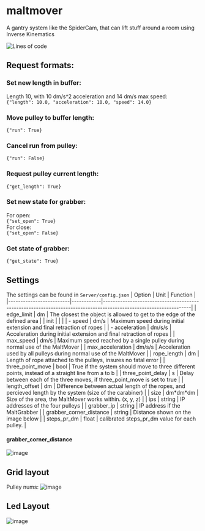 # maltmover
A gantry system like the SpiderCam, that can lift stuff around a room using Inverse Kinematics

![Lines of code](https://img.shields.io/tokei/lines/github/MaltMover/maltmover)

## Request formats:

### Set new length in buffer:
Length 10, with 10 dm/s^2 acceleration and 14 dm/s max speed:<br>
`{"length": 10.0, "acceleration": 10.0, "speed": 14.0}`
### Move pulley to buffer length:
`{"run": True}`
### Cancel run from pulley:
`{"run": False}`
### Request pulley current length:
`{"get_length": True}`

### Set new state for grabber:
For open:<br>
`{"set_open": True}`<br>
For close:<br>
`{"set_open": False}`
### Get state of grabber:
`{"get_state": True}`

## Settings
The settings can be found in `Server/config.json`
| Option                  | Unit       | Function                                                                                                         |
|-------------------------|------------|------------------------------------------------------------------------------------------------------------------|
| edge_limit              | dm         | The closest the object is allowed to get to the edge of the defined area                                         |
| init                    |            |                                                                                                                  |
| - speed                 | dm/s       | Maximum speed during initial extension and final retraction of ropes                                             |
| - acceleration          | dm/s/s     | Acceleration during initial extension and final retraction of ropes                                              |
| max_speed               | dm/s       | Maximum speed reached by a single pulley during normal use of the MaltMover                                      |
| max_acceleration        | dm/s/s     | Acceleration used by all pulleys during normal use of the MaltMover                                              |
| rope_length             | dm         | Length of rope attached to the pulleys, insures no fatal error                                                   |
| three_point_move        | bool       | True if the system should move to three different points, instead of a straight line from a to b                 |
| three_point_delay       | s          | Delay between each of the three moves, if three_point_move is set to true                                        |
| length_offset           | dm         | Difference between actual length of the ropes, and percieved length by the system (size of the carabiner)        |
| size                    | dm\*dm\*dm | Size of the area, the MaltMover works within. (x, y, z)                                                          |
| ips                     | string     | IP addresses of the four pulleys                                                                                 |
| grabber_ip              | string     | IP address if the MaltGrabber                                                                                    |
| grabber_corner_distance | string     | Distance shown on the image below                                                                                |
| steps_pr_dm             | float      | calibrated steps_pr_dm value for each pulley.                                                                    |

#### grabber_corner_distance
![image](https://user-images.githubusercontent.com/32793938/231836288-831a0dc6-23f1-40ea-8c44-8f729cd65514.png)


## Grid layout
Pulley nums:
![image](https://user-images.githubusercontent.com/32793938/209009362-444277ef-e5a5-4a44-9927-2049bb359b5d.png)


## Led Layout
![image](https://user-images.githubusercontent.com/32793938/221839271-6b0e50c0-ff64-4f22-bd8a-001ffda9d0f7.png)
